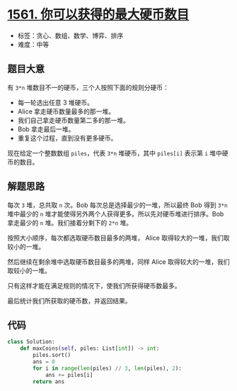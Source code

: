 # [1561. 你可以获得的最大硬币数目](https://leetcode.cn/problems/maximum-number-of-coins-you-can-get/)

- 标签：贪心、数组、数学、博弈、排序
- 难度：中等

## 题目大意

有 `3*n` 堆数目不一的硬币，三个人按照下面的规则分硬币：

- 每一轮选出任意 3 堆硬币。
- Alice 拿走硬币数量最多的那一堆。
- 我们自己拿走硬币数量第二多的那一堆。
- Bob 拿走最后一堆。
- 重复这个过程，直到没有更多硬币。

现在给定一个整数数组 `piles`，代表 `3*n` 堆硬币，其中 `piles[i]` 表示第 `i` 堆中硬币的数目。

## 解题思路

每次 `3` 堆，总共取 `n` 次。Bob 每次总是选择最少的一堆，所以最终 Bob 得到 `3*n` 堆中最少的 `n` 堆才能使得另外两个人获得更多。所以先对硬币堆进行排序。Bob 拿走最少的 `n` 堆。我们接着分剩下的 `2*n` 堆。

按照大小顺序，每次都选取硬币数目最多的两堆， Alice 取得较大的一堆，我们取较小的一堆。

然后继续在剩余堆中选取硬币数目最多的两堆，同样 Alice 取得较大的一堆，我们取较小的一堆。

只有这样才能在满足规则的情况下，使我们所获得硬币数最多。

最后统计我们所获取的硬币数，并返回结果。

## 代码

```python
class Solution:
    def maxCoins(self, piles: List[int]) -> int:
        piles.sort()
        ans = 0
        for i in range(len(piles) // 3, len(piles), 2):
            ans += piles[i]
        return ans
```

